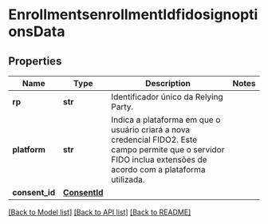 # EnrollmentsenrollmentIdfidosignoptionsData

## Properties
Name | Type | Description | Notes
------------ | ------------- | ------------- | -------------
**rp** | **str** | Identificador único da Relying Party. | 
**platform** | **str** | Indica a plataforma em que o usuário criará a nova credencial FIDO2.  Este campo permite que o servidor FIDO inclua extensões de acordo com a plataforma utilizada.  | 
**consent_id** | [**ConsentId**](ConsentId.md) |  | 

[[Back to Model list]](../README.md#documentation-for-models) [[Back to API list]](../README.md#documentation-for-api-endpoints) [[Back to README]](../README.md)

